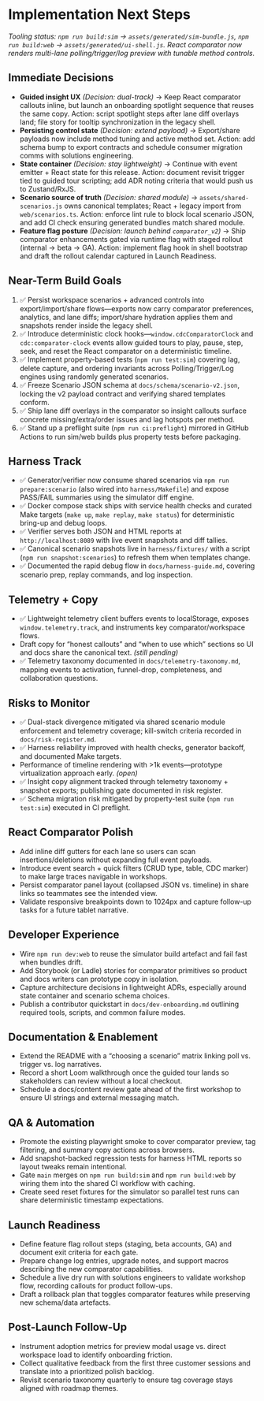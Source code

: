 # Implementation Next Steps

_Tooling status: `npm run build:sim` → `assets/generated/sim-bundle.js`, `npm run build:web` → `assets/generated/ui-shell.js`. React comparator now renders multi-lane polling/trigger/log preview with tunable method controls._

## Immediate Decisions
- **Guided insight UX** _(Decision: dual-track)_ → Keep React comparator callouts inline, but launch an onboarding spotlight sequence that reuses the same copy. Action: script spotlight steps after lane diff overlays land; file story for tooltip synchronization in the legacy shell.
- **Persisting control state** _(Decision: extend payload)_ → Export/share payloads now include method tuning and active method set. Action: add schema bump to export contracts and schedule consumer migration comms with solutions engineering.
- **State container** _(Decision: stay lightweight)_ → Continue with event emitter + React state for this release. Action: document revisit trigger tied to guided tour scripting; add ADR noting criteria that would push us to Zustand/RxJS.
- **Scenario source of truth** _(Decision: shared module)_ → `assets/shared-scenarios.js` owns canonical templates; React + legacy import from `web/scenarios.ts`. Action: enforce lint rule to block local scenario JSON, and add CI check ensuring generated bundles match shared module.
- **Feature flag posture** _(Decision: launch behind `comparator_v2`)_ → Ship comparator enhancements gated via runtime flag with staged rollout (internal → beta → GA). Action: implement flag hook in shell bootstrap and draft the rollout calendar captured in Launch Readiness.

## Near-Term Build Goals
1. ✅ Persist workspace scenarios + advanced controls into export/import/share flows—exports now carry comparator preferences, analytics, and lane diffs; import/share hydration applies them and snapshots render inside the legacy shell.
2. ✅ Introduce deterministic clock hooks—`window.cdcComparatorClock` and `cdc:comparator-clock` events allow guided tours to play, pause, step, seek, and reset the React comparator on a deterministic timeline.
3. ✅ Implement property-based tests (`npm run test:sim`) covering lag, delete capture, and ordering invariants across Polling/Trigger/Log engines using randomly generated scenarios.
4. ✅ Freeze Scenario JSON schema at `docs/schema/scenario-v2.json`, locking the v2 payload contract and verifying shared templates conform.
5. ✅ Ship lane diff overlays in the comparator so insight callouts surface concrete missing/extra/order issues and lag hotspots per method.
6. ✅ Stand up a preflight suite (`npm run ci:preflight`) mirrored in GitHub Actions to run sim/web builds plus property tests before packaging.

## Harness Track
- ✅ Generator/verifier now consume shared scenarios via `npm run prepare:scenario` (also wired into `harness/Makefile`) and expose PASS/FAIL summaries using the simulator diff engine.
- ✅ Docker compose stack ships with service health checks and curated Make targets (`make up`, `make replay`, `make status`) for deterministic bring-up and debug loops.
- ✅ Verifier serves both JSON and HTML reports at `http://localhost:8089` with live event snapshots and diff tallies.
- ✅ Canonical scenario snapshots live in `harness/fixtures/` with a script (`npm run snapshot:scenarios`) to refresh them when templates change.
- ✅ Documented the rapid debug flow in `docs/harness-guide.md`, covering scenario prep, replay commands, and log inspection.

## Telemetry + Copy
- ✅ Lightweight telemetry client buffers events to localStorage, exposes `window.telemetry.track`, and instruments key comparator/workspace flows.
- Draft copy for “honest callouts” and “when to use which” sections so UI and docs share the canonical text. _(still pending)_
- ✅ Telemetry taxonomy documented in `docs/telemetry-taxonomy.md`, mapping events to activation, funnel-drop, completeness, and collaboration questions.

## Risks to Monitor
- ✅ Dual-stack divergence mitigated via shared scenario module enforcement and telemetry coverage; kill-switch criteria recorded in `docs/risk-register.md`.
- ✅ Harness reliability improved with health checks, generator backoff, and documented Make targets.
- Performance of timeline rendering with >1k events—prototype virtualization approach early. _(open)_
- ✅ Insight copy alignment tracked through telemetry taxonomy + snapshot exports; publishing gate documented in risk register.
- ✅ Schema migration risk mitigated by property-test suite (`npm run test:sim`) executed in CI preflight.

## React Comparator Polish
- Add inline diff gutters for each lane so users can scan insertions/deletions without expanding full event payloads.
- Introduce event search + quick filters (CRUD type, table, CDC marker) to make large traces navigable in workshops.
- Persist comparator panel layout (collapsed JSON vs. timeline) in share links so teammates see the intended view.
- Validate responsive breakpoints down to 1024px and capture follow-up tasks for a future tablet narrative.

## Developer Experience
- Wire `npm run dev:web` to reuse the simulator build artefact and fail fast when bundles drift.
- Add Storybook (or Ladle) stories for comparator primitives so product and docs writers can prototype copy in isolation.
- Capture architecture decisions in lightweight ADRs, especially around state container and scenario schema choices.
- Publish a contributor quickstart in `docs/dev-onboarding.md` outlining required tools, scripts, and common failure modes.

## Documentation & Enablement
- Extend the README with a “choosing a scenario” matrix linking poll vs. trigger vs. log narratives.
- Record a short Loom walkthrough once the guided tour lands so stakeholders can review without a local checkout.
- Schedule a docs/content review gate ahead of the first workshop to ensure UI strings and external messaging match.

## QA & Automation
- Promote the existing playwright smoke to cover comparator preview, tag filtering, and summary copy actions across browsers.
- Add snapshot-backed regression tests for harness HTML reports so layout tweaks remain intentional.
- Gate `main` merges on `npm run build:sim` and `npm run build:web` by wiring them into the shared CI workflow with caching.
- Create seed reset fixtures for the simulator so parallel test runs can share deterministic timestamp expectations.

## Launch Readiness
- Define feature flag rollout steps (staging, beta accounts, GA) and document exit criteria for each gate.
- Prepare change log entries, upgrade notes, and support macros describing the new comparator capabilities.
- Schedule a live dry run with solutions engineers to validate workshop flow, recording callouts for product follow-ups.
- Draft a rollback plan that toggles comparator features while preserving new schema/data artefacts.

## Post-Launch Follow-Up
- Instrument adoption metrics for preview modal usage vs. direct workspace load to identify onboarding friction.
- Collect qualitative feedback from the first three customer sessions and translate into a prioritized polish backlog.
- Revisit scenario taxonomy quarterly to ensure tag coverage stays aligned with roadmap themes.

